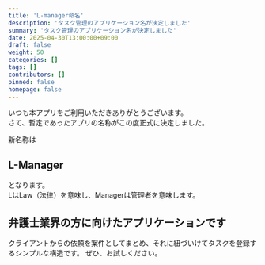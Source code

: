```yaml
---
title: 'L-manager命名'
description: 'タスク管理のアプリケーション名が決定しました'
summary: 'タスク管理のアプリケーション名が決定しました'
date: 2025-04-30T13:00:00+09:00
draft: false
weight: 50
categories: []
tags: []
contributors: []
pinned: false
homepage: false
---
```


いつも本アプリをご利用いただきありがとうございます。  
さて、暫定であったアプリの名称がこの度正式に決定しました。

新名称は

## L-Manager

となります。  
LはLaw（法律）を意味し、Managerは管理者を意味します。

## 弁護士業界の方に向けたアプリケーションです

クライアントからの依頼を案件としてまとめ、それに紐づいけてタスクを登録するシンプルな構造です。
ぜひ、お試しください。

